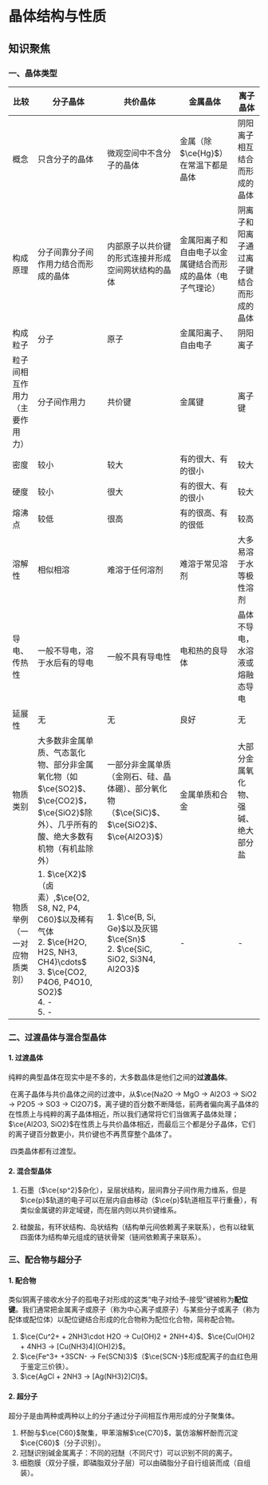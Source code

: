 # 晶体结构与性质

## 知识聚焦

### 一、晶体类型

| 比较                                 | 分子晶体                                                     | 共价晶体                                                     | 金属晶体                                                   | 离子晶体                                 |
| ------------------------------------ | ------------------------------------------------------------ | ------------------------------------------------------------ | ---------------------------------------------------------- | ---------------------------------------- |
| 概念                                 | 只含分子的晶体                                               | 微观空间中不含分子的晶体                                     | 金属（除$\ce{Hg}$）在常温下都是晶体                        | 阴阳离子相互结合而形成的晶体             |
| 构成原理                             | 分子间靠分子间作用力结合而形成的晶体                         | 内部原子以共价键的形式连接并形成空间网状结构的晶体           | 金属阳离子和自由电子以金属键结合而形成的晶体（电子气理论） | 阴离子和阳离子通过离子键结合而形成的晶体 |
| 构成粒子                             | 分子                                                         | 原子                                                         | 金属阳离子、自由电子                                       | 阴阳离子                                 |
| 粒子间相互作用力<br />（主要作用力） | 分子间作用力                                                 | 共价键                                                       | 金属键                                                     | 离子键                                   |
| 密度                                 | 较小                                                         | 较大                                                         | 有的很大、有的很小                                         | 较大                                     |
| 硬度                                 | 较小                                                         | 很大                                                         | 有的很大、有的很小                                         | 较大                                     |
| 熔沸点                               | 较低                                                         | 很高                                                         | 有的很高、有的很低                                         | 较高                                     |
| 溶解性                               | 相似相溶                                                     | 难溶于任何溶剂                                               | 难溶于常见溶剂                                             | 大多易溶于水等极性溶剂                   |
| 导电、传热性                         | 一般不导电，溶于水后有的导电                                 | 一般不具有导电性                                             | 电和热的良导体                                             | 晶体不导电，水溶液或熔融态导电           |
| 延展性                               | 无                                                           | 无                                                           | 良好                                                       | 无                                       |
| 物质类别                             | 大多数非金属单质、气态氢化物、部分非金属氧化物（如$\ce{SO2}$、$\ce{CO2}$，$\ce{SiO2}$除外）、几乎所有的酸、绝大多数有机物（有机盐除外） | 一部分非金属单质（金刚石、硅、晶体硼）、部分氧化物（$\ce{SiC}$、$\ce{SiO2}$、$\ce{Al2O3}$） | 金属单质和合金                                             | 大部分金属氧化物、强碱、绝大部分盐       |
| 物质举例（一一对应物质类别）         | 1. $\ce{X2}$（卤素）,$\ce{O2, S8, N2, P4, C60}$以及稀有气体<br />2. $\ce{H2O, H2S, NH3, CH4}\cdots$<br />3. $\ce{CO2, P4O6, P4O10, SO2}$<br />4. -<br />5. - | 1. $\ce{B, Si, Ge}$以及灰锡$\ce{Sn}$<br />2. $\ce{SiC, SiO2, Si3N4, Al2O3}$ | -                                                          | -                                        |

### 二、过渡晶体与混合型晶体

#### 1. 过渡晶体

​	纯粹的典型晶体在现实中是不多的，大多数晶体是他们之间的**过渡晶体**。

​	在离子晶体与共价晶体之间的过渡中，从$\ce{Na2O -> MgO -> Al2O3 -> SiO2 -> P2O5 -> SO3 -> Cl2O7}$，离子键的百分数不断降低，前两者偏向离子晶体的在性质上与纯粹的离子晶体相近，所以我们通常将它们当做离子晶体处理；$\ce{Al2O3, SiO2}$在性质上与共价晶体相近，而最后三个都是分子晶体，它们的离子键百分数更小，共价键也不再贯穿整个晶体了。

​	四类晶体都有过渡型。

#### 2. 混合型晶体

1. 石墨（$\ce{sp^2}$杂化），呈层状结构，层间靠分子间作用力维系，但是$\ce{p}$轨道的电子可以在层内自由移动（$\ce{p}$轨道相互平行重叠），有类似金属键的非定域键，而在层内则以共价键维系。

2. 硅酸盐，有环状结构、岛状结构（结构单元间依赖离子来联系），也有以硅氧四面体为结构单元组成的链状骨架（链间依赖离子来联系）。

### 三、配合物与超分子

#### 1. 配合物

​	类似铜离子接收水分子的孤电子对形成的这类“电子对给予-接受”键被称为**配位键**。我们通常把金属离子或原子（称为中心离子或原子）与某些分子或离子（称为配体或配位体）以配位键结合形成的化合物称为配位化合物，简称配合物。

1. $\ce{Cu^2+ + 2NH3\cdot H2O -> Cu(OH)2 + 2NH+4}$、$\ce{Cu(OH)2 + 4NH3 -> [Cu(NH3)4](OH)2}$。
2. $\ce{Fe^3+ +3SCN- -> Fe(SCN)3}$（$\ce{SCN-}$形成配离子的血红色用于鉴定三价铁）。
3. $\ce{AgCl + 2NH3 -> [Ag(NH3)2]Cl}$。

#### 2. 超分子

​	超分子是由两种或两种以上的分子通过分子间相互作用形成的分子聚集体。

1. 杯酚与$\ce{C60}$聚集，甲苯溶解$\ce{C70}$，氯仿溶解杯酚而沉淀$\ce{C60}$（分子识别）。
2. 冠醚识别碱金属离子：不同的冠醚（不同尺寸）可以识别不同的离子。
3. 细胞膜（双分子膜，即磷脂双分子层）可以由磷脂分子自行组装而成（自组装）。
